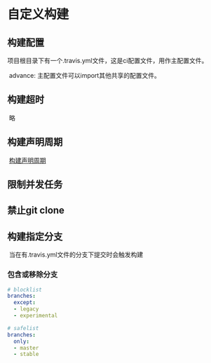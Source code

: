 # 自定义构建

## 构建配置

​	项目根目录下有一个.travis.yml文件，这是ci配置文件，用作主配置文件。

​	advance:  主配置文件可以import其他共享的配置文件。

## 构建超时

​	略

## 构建声明周期

​	[构建声明周期](./buildLifeCycle.md)

## 限制并发任务



## 禁止git clone



## 构建指定分支

​	当在有.travis.yml文件的分支下提交时会触发构建

###    包含或移除分支

```yml
# blocklist
branches:
  except:
  - legacy
  - experimental

# safelist
branches:
  only:
  - master
  - stable
```



